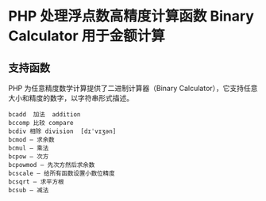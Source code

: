 # PHP 处理浮点数高精度计算函数 Binary Calculator 用于金额计算

## 支持函数

PHP 为任意精度数学计算提供了二进制计算器（Binary Calculator），它支持任意大小和精度的数字，以字符串形式描述。

```
bcadd  加法  addition
bccomp 比较 compare
bcdiv 相除 division  [dɪˈvɪʒən] 
bcmod — 求余数
bcmul — 乘法
bcpow — 次方
bcpowmod — 先次方然后求余数
bcscale — 给所有函数设置小数位精度
bcsqrt — 求平方根
bcsub — 减法
```
